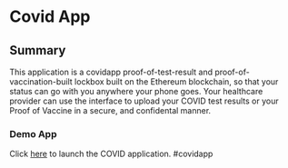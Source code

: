 # Covid App

## Summary
This application is a covidapp proof-of-test-result and proof-of-vaccination-built lockbox built on the Ethereum blockchain, so that your status can go with you anywhere your phone goes. Your healthcare provider can use the interface to upload your COVID test results or your Proof of Vaccine in a secure, and confidental manner.

### Demo App

Click [here](frontend/index.html) to launch the COVID application. #covidapp
